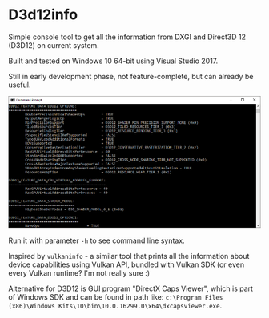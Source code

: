 # D3d12info

Simple console tool to get all the information from DXGI and Direct3D 12 (D3D12) on current system.

Built and tested on Windows 10 64-bit using Visual Studio 2017.

Still in early development phase, not feature-complete, but can already be useful.

![Example output](Docs/Gfx/Example_output.png "Example output")

Run it with parameter `-h` to see command line syntax.

Inspired by `vulkaninfo` - a similar tool that prints all the information about device capabilities using Vulkan API,
bundled with Vulkan SDK (or even every Vulkan runtime? I'm not really sure :)

Alternative for D3D12 is GUI program "DirectX Caps Viewer", which is part of Windows SDK and can be found in path like:
`c:\Program Files (x86)\Windows Kits\10\bin\10.0.16299.0\x64\dxcapsviewer.exe`.
